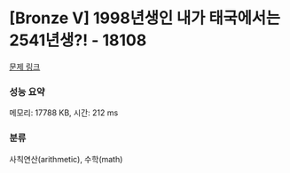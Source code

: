 # [Bronze V] 1998년생인 내가 태국에서는 2541년생?! - 18108 

[문제 링크](https://www.acmicpc.net/problem/18108) 

### 성능 요약

메모리: 17788 KB, 시간: 212 ms

### 분류

사칙연산(arithmetic), 수학(math)

